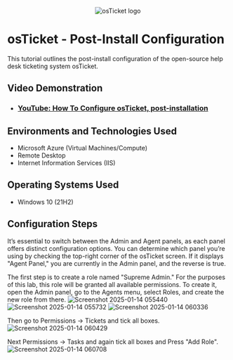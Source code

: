 <p align="center">
<img src="https://i.imgur.com/Clzj7Xs.png" alt="osTicket logo"/>
</p>

<h1>osTicket - Post-Install Configuration</h1>
This tutorial outlines the post-install configuration of the open-source help desk ticketing system osTicket.<br />


<h2>Video Demonstration</h2>

- ### [YouTube: How To Configure osTicket, post-installation](https://www.youtube.com)

<h2>Environments and Technologies Used</h2>

- Microsoft Azure (Virtual Machines/Compute)
- Remote Desktop
- Internet Information Services (IIS)

<h2>Operating Systems Used </h2>

- Windows 10</b> (21H2)

<h2>Configuration Steps</h2>

It’s essential to switch between the Admin and Agent panels, as each panel offers distinct configuration options. You can determine which panel you’re using by checking the top-right corner of the osTicket screen. If it displays "Agent Panel," you are currently in the Admin panel, and the reverse is true.

The first step is to create a role named "Supreme Admin." For the purposes of this lab, this role will be granted all available permissions. To create it, open the Admin panel, go to the Agents menu, select Roles, and create the new role from there.
![Screenshot 2025-01-14 055440](https://github.com/user-attachments/assets/7eb8b66f-a36c-45b9-ac0e-e86e542a1783)
![Screenshot 2025-01-14 055732](https://github.com/user-attachments/assets/d5b439aa-2666-4c31-8835-2353eee86be6)
![Screenshot 2025-01-14 060336](https://github.com/user-attachments/assets/2d9260db-cded-416a-a7c7-899516312e59)

Then go to Permissions -> Tickets and tick all boxes.
![Screenshot 2025-01-14 060429](https://github.com/user-attachments/assets/fac332d0-af37-496e-a533-f198de6bb037)

Next Permissions -> Tasks and again tick all boxes and Press "Add Role".
![Screenshot 2025-01-14 060708](https://github.com/user-attachments/assets/43c0cd52-df90-48c7-bb01-98956394b358)



